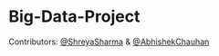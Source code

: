 # Big-Data-Project

Contributors: [@ShreyaSharma](https://github.com/lshreyasharmal) & [@AbhishekChauhan](https://github.com/Abhi744)
